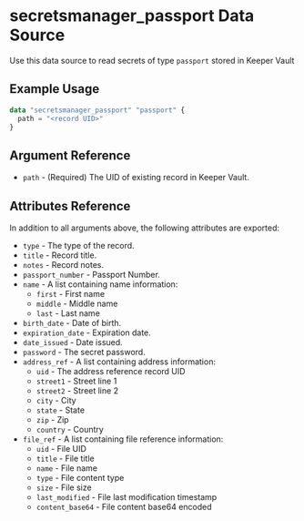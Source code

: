# secretsmanager_passport Data Source

Use this data source to read secrets of type `passport` stored in Keeper Vault

## Example Usage

```terraform
data "secretsmanager_passport" "passport" {
  path = "<record UID>"
}
```

## Argument Reference

* `path` - (Required) The UID of existing record in Keeper Vault.

## Attributes Reference

In addition to all arguments above, the following attributes are exported:

* `type` - The type of the record.
* `title` - Record title.
* `notes` - Record notes.
* `passport_number` - Passport Number.
* `name` - A list containing name information:
  - `first` - First name
  - `middle` - Middle name
  - `last` - Last name
* `birth_date` - Date of birth.
* `expiration_date` - Expiration date.
* `date_issued` - Date issued.
* `password` - The secret password.
* `address_ref` - A list containing address information:
  - `uid` - The address reference record UID
  - `street1` - Street line 1
  - `street2` - Street line 2
  - `city` - City
  - `state` - State
  - `zip` - Zip
  - `country` - Country
* `file_ref` - A list containing file reference information:
  - `uid` - File UID
  - `title` - File title
  - `name` - File name
  - `type` - File content type
  - `size` - File size
  - `last_modified` - File last modification timestamp
  - `content_base64` - File content base64 encoded
